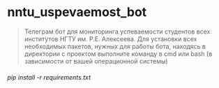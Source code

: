 # nntu_uspevaemost_bot
>Телеграм бот для мониторинга успеваемости студентов всех институтов НГТУ им. Р.Е. Алексеева.
Для установки всех необходимых пакетов, нужных для работы бота, находясь в директории с проектом выполните команду в сmd или bash (в зависимости от вашей операционной системы)
###### pip install -r requirements.txt
